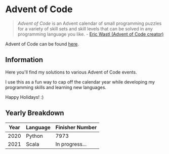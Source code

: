 # Advent of Code

> *Advent of Code* is an Advent calendar of small programming puzzles for a variety of skill sets and skill levels that can be solved in any programming language you like.
\- [Eric Wastl (Advent of Code creator)](http://was.tl/) 

Advent of Code can be found [here](https://adventofcode.com).



## Information

Here you'll find my solutions to various Advent of Code events. 

I use this as a fun way to cap off the calendar year while developing my programming skills and learning new languages.

Happy Holidays! :)



## Yearly Breakdown

| Year | Language | Finisher Number | 
| ---- | -------- | --------------- |
| 2020 | Python   | 7973            |
| 2021 | Scala    | In progress...  |
